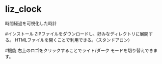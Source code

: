 # liz_clock
時間経過を可視化した時計

#インストール
ZIPファイルをダウンロードし、好みなディレクトリに展開する。
HTMLファイルを開くことで利用できる。（スタンドアロン）

#機能
右上のロゴをクリックすることでライト/ダーク モードを切り替えできます。
